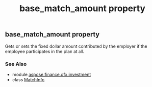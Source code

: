 ﻿---
title: base_match_amount property
second_title: Aspose.Finance for Python via .NET API References
description: 
type: docs
weight: 30
url: /python-net/aspose.finance.ofx.investment/matchinfo/base_match_amount/
is_root: false
---

## base_match_amount property


Gets or sets the fixed dollar amount contributed by the employer if the employee participates in the plan at all.

### See Also
* module [aspose.finance.ofx.investment](../../)
* class [MatchInfo](/finance/python-net/aspose.finance.ofx.investment/matchinfo)

